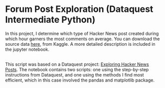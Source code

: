 # Forum Post Exploration (Dataquest Intermediate Python)

In this project, I determine which type of Hacker News post created during which hour garners the most comments on average. You can download the source data <a href="https://www.kaggle.com/hacker-news/hacker-news-posts">here</a>, from Kaggle. A more detailed description is included in the jupyter notebook.</br></br>

This script was based on a Dataquest project: <a href="https://app.dataquest.io/c/62/m/356/guided-project%3A-exploring-hacker-news-posts/1/introduction">Exploring Hacker News Posts</a>. The notebook contains two scripts: one using the step-by-step instructions from Dataquest, and one using the methods I find most efficient, which in this case involved the pandas and matplotlib package.
